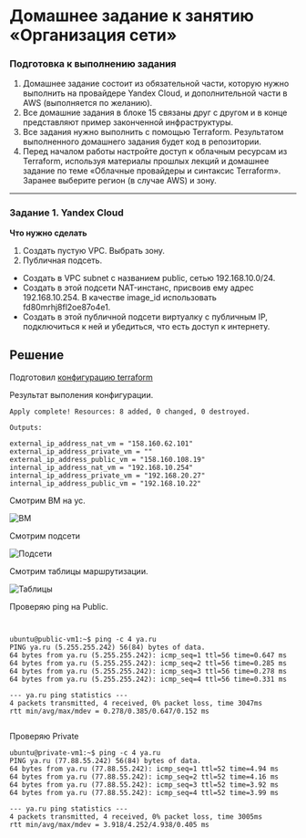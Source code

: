 # Домашнее задание к занятию «Организация сети»

### Подготовка к выполнению задания

1. Домашнее задание состоит из обязательной части, которую нужно выполнить на провайдере Yandex Cloud, и дополнительной части в AWS (выполняется по желанию). 
2. Все домашние задания в блоке 15 связаны друг с другом и в конце представляют пример законченной инфраструктуры.  
3. Все задания нужно выполнить с помощью Terraform. Результатом выполненного домашнего задания будет код в репозитории. 
4. Перед началом работы настройте доступ к облачным ресурсам из Terraform, используя материалы прошлых лекций и домашнее задание по теме «Облачные провайдеры и синтаксис Terraform». Заранее выберите регион (в случае AWS) и зону.

---
### Задание 1. Yandex Cloud 

**Что нужно сделать**

1. Создать пустую VPC. Выбрать зону.
2. Публичная подсеть.

 - Создать в VPC subnet с названием public, сетью 192.168.10.0/24.
 - Создать в этой подсети NAT-инстанс, присвоив ему адрес 192.168.10.254. В качестве image_id использовать fd80mrhj8fl2oe87o4e1.
 - Создать в этой публичной подсети виртуалку с публичным IP, подключиться к ней и убедиться, что есть доступ к интернету.  

## Решение

Подготовил [конфигурацию terraform](https://github.com/zatulik2606/ycnet/tree/main/terraform)

Результат выполения конфигурации.

~~~
Apply complete! Resources: 8 added, 0 changed, 0 destroyed.

Outputs:

external_ip_address_nat_vm = "158.160.62.101"
external_ip_address_private_vm = ""
external_ip_address_public_vm = "158.160.108.19"
internal_ip_address_nat_vm = "192.168.10.254"
internal_ip_address_private_vm = "192.168.20.27"
internal_ip_address_public_vm = "192.168.10.22"
~~~



Смотрим ВМ на ус.

![ВМ]()


Смотрим подсети

![Подсети]()


Смотрим таблицы маршрутизации.

![Таблицы]()





Проверяю ping на Public.

~~~


ubuntu@public-vm1:~$ ping -c 4 ya.ru
PING ya.ru (5.255.255.242) 56(84) bytes of data.
64 bytes from ya.ru (5.255.255.242): icmp_seq=1 ttl=56 time=0.647 ms
64 bytes from ya.ru (5.255.255.242): icmp_seq=2 ttl=56 time=0.285 ms
64 bytes from ya.ru (5.255.255.242): icmp_seq=3 ttl=56 time=0.278 ms
64 bytes from ya.ru (5.255.255.242): icmp_seq=4 ttl=56 time=0.331 ms

--- ya.ru ping statistics ---
4 packets transmitted, 4 received, 0% packet loss, time 3047ms
rtt min/avg/max/mdev = 0.278/0.385/0.647/0.152 ms


~~~


Проверяю Private

~~~
ubuntu@private-vm1:~$ ping -c 4 ya.ru
PING ya.ru (77.88.55.242) 56(84) bytes of data.
64 bytes from ya.ru (77.88.55.242): icmp_seq=1 ttl=52 time=4.94 ms
64 bytes from ya.ru (77.88.55.242): icmp_seq=2 ttl=52 time=4.16 ms
64 bytes from ya.ru (77.88.55.242): icmp_seq=3 ttl=52 time=3.92 ms
64 bytes from ya.ru (77.88.55.242): icmp_seq=4 ttl=52 time=3.99 ms

--- ya.ru ping statistics ---
4 packets transmitted, 4 received, 0% packet loss, time 3005ms
rtt min/avg/max/mdev = 3.918/4.252/4.938/0.405 ms

~~~
